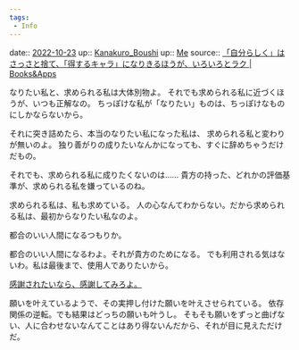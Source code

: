 ```yaml
---
tags:
 - Info
---
```


date:: [2022-10-23](Daily_Note/2022-10-23.md)
up:: [Kanakuro_Boushi](Kanakuro_Boushi.md)
up:: [Me](../Chaos/Me.md)
source:: [「自分らしく」はさっさと捨て、「得するキャラ」になりきるほうが、いろいろとラク | Books&Apps](https://blog.tinect.jp/?p=78457)

なりたい私と、求められる私は大体別物よ。
それでも求められる私に近づくほうが、いつも正解なの。
ちっぽけな私が「なりたい」ものは、ちっぽけなものにしかならないから。

それに突き詰めたら、本当のなりたい私になった私は、
求められる私と変わりが無いのよ。
独り善がりの成りたいなんかになっても、すぐに辞めちゃうだけだもの。


それでも、求められる私に成りたくないのは……
貴方の持った、どれかの評価基準が、求められる私を嫌っているのね。

求められる私は、私も求めている。
人の心なんてわからない。だから求められる私は、最初からなりたい私なのよ。


都合のいい人間になるつもりか。

都合のいい人間になるわよ。それが貴方のためになる。
でも利用される気はないわ。私は最後まで、使用人でありたいから。

[感謝されたいなら、感謝してみろよ。](感謝されたいなら、感謝してみろよ。.md)

願いを叶えているようで、その実押し付けた願いを叶えさせられている。
依存関係の逆転。でも結果はどっちの願いも叶うし。
そもそも願いをずっと曲げない、人に合わせないなんてことはあり得ないんだから、それが目に見えただけだ。
